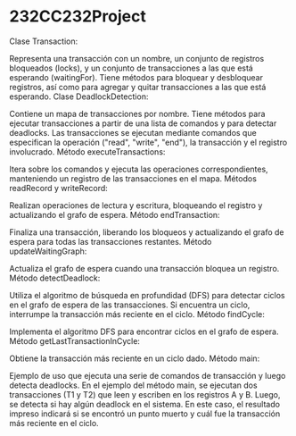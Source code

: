 # 232CC232Project
Clase Transaction:

Representa una transacción con un nombre, un conjunto de registros bloqueados (locks), y un conjunto de transacciones a las que está esperando (waitingFor).
Tiene métodos para bloquear y desbloquear registros, así como para agregar y quitar transacciones a las que está esperando.
Clase DeadlockDetection:

Contiene un mapa de transacciones por nombre.
Tiene métodos para ejecutar transacciones a partir de una lista de comandos y para detectar deadlocks.
Las transacciones se ejecutan mediante comandos que especifican la operación ("read", "write", "end"), la transacción y el registro involucrado.
Método executeTransactions:

Itera sobre los comandos y ejecuta las operaciones correspondientes, manteniendo un registro de las transacciones en el mapa.
Métodos readRecord y writeRecord:

Realizan operaciones de lectura y escritura, bloqueando el registro y actualizando el grafo de espera.
Método endTransaction:

Finaliza una transacción, liberando los bloqueos y actualizando el grafo de espera para todas las transacciones restantes.
Método updateWaitingGraph:

Actualiza el grafo de espera cuando una transacción bloquea un registro.
Método detectDeadlock:

Utiliza el algoritmo de búsqueda en profundidad (DFS) para detectar ciclos en el grafo de espera de las transacciones. Si encuentra un ciclo, interrumpe la transacción más reciente en el ciclo.
Método findCycle:

Implementa el algoritmo DFS para encontrar ciclos en el grafo de espera.
Método getLastTransactionInCycle:

Obtiene la transacción más reciente en un ciclo dado.
Método main:

Ejemplo de uso que ejecuta una serie de comandos de transacción y luego detecta deadlocks.
En el ejemplo del método main, se ejecutan dos transacciones (T1 y T2) que leen y escriben en los registros A y B. Luego, se detecta si hay algún deadlock en el sistema. En este caso, el resultado impreso indicará si se encontró un punto muerto y cuál fue la transacción más reciente en el ciclo.

